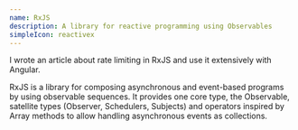 ```yaml
---
name: RxJS
description: A library for reactive programming using Observables
simpleIcon: reactivex
---
```


I wrote an article about rate limiting in RxJS and use it extensively with Angular.

RxJS is a library for composing asynchronous and event-based programs by using observable sequences. It provides one core type, the Observable, satellite types (Observer, Schedulers, Subjects) and operators inspired by Array methods to allow handling asynchronous events as collections.